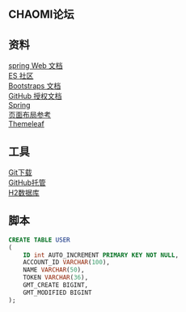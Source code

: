 ## CHAOMI论坛

## 资料
[spring Web 文档](https://spring.io/guides/gs/serving-web-content/)  
[ES 社区](https://elasticsearch.cn/)   
[Bootstraps 文档](https://v3.bootcss.com/getting-started/)  
[GitHub 授权文档](https://developer.github.com/apps/building-oauth-apps/authorizing-oauth-apps/)   
[Spring](http://docs.spring.io/spring-boot/docs/2.0.0.RC1/reference/htmlsingle/#boot-features-embedded-database-support)  
[页面布局参考](https://v3.bootcss.com/css/#grid)  
[Themeleaf](https://www.thymeleaf.org/doc/tutorials/3.0/usingthymeleaf.html#setting-attribute-values)
## 工具
[Git下载](https://git-scm.com/download)  
[GitHub托管](https://github.com/albertY-C?tab=repositories)  
[H2数据库](http://www.h2database.com/html/main.html)  

## 脚本
```sql
CREATE TABLE USER
(
    ID int AUTO_INCREMENT PRIMARY KEY NOT NULL,
    ACCOUNT_ID VARCHAR(100),
    NAME VARCHAR(50),
    TOKEN VARCHAR(36),
    GMT_CREATE BIGINT,
    GMT_MODIFIED BIGINT
);
```


